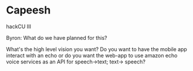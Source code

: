 # Capeesh
hackCU III

Byron: What do we have planned for this?

What's the high level vision you want? Do you want to have the mobile app interact with an echo or do you want the web-app to use amazon echo voice services as an API for speech->text; text-> speech?
